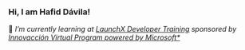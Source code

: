 ### Hi, I am Hafid Dávila!

🚀 *I’m currently learning at [LaunchX Developer Training](https://launchx.rocks/) sponsored by [Innovacción Virtual Program powered by Microsoft*](https://news.microsoft.com/es-xl/mas-de-10-mil-estudiantes-mexicanos-se-han-capacitado-con-tecnologias-de-microsoft/)*
<!--
**Hafid-Davila/Hafid-Davila** is a ✨ _special_ ✨ repository because its `README.md` (this file) appears on your GitHub profile.

Here are some ideas to get you started:

- 🔭 I’m currently working on ...
- 🌱 I’m currently learning ...
- 👯 I’m looking to collaborate on ...
- 🤔 I’m looking for help with ...
- 💬 Ask me about ...
- 📫 How to reach me: ...
- 😄 Pronouns: ...
- ⚡ Fun fact: ...
-->
